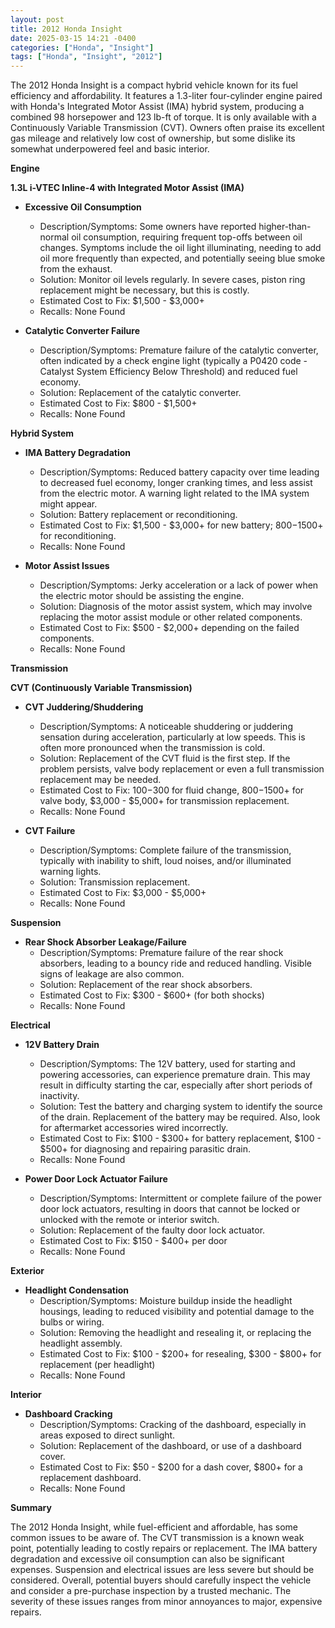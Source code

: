 ```yaml
---
layout: post
title: 2012 Honda Insight
date: 2025-03-15 14:21 -0400
categories: ["Honda", "Insight"]
tags: ["Honda", "Insight", "2012"]
---
```

The 2012 Honda Insight is a compact hybrid vehicle known for its fuel efficiency and affordability. It features a 1.3-liter four-cylinder engine paired with Honda's Integrated Motor Assist (IMA) hybrid system, producing a combined 98 horsepower and 123 lb-ft of torque. It is only available with a Continuously Variable Transmission (CVT). Owners often praise its excellent gas mileage and relatively low cost of ownership, but some dislike its somewhat underpowered feel and basic interior.

**Engine**

**1.3L i-VTEC Inline-4 with Integrated Motor Assist (IMA)**

*   **Excessive Oil Consumption**
    *   Description/Symptoms: Some owners have reported higher-than-normal oil consumption, requiring frequent top-offs between oil changes. Symptoms include the oil light illuminating, needing to add oil more frequently than expected, and potentially seeing blue smoke from the exhaust.
    *   Solution: Monitor oil levels regularly. In severe cases, piston ring replacement might be necessary, but this is costly.
    *   Estimated Cost to Fix: $1,500 - $3,000+
    *   Recalls: None Found

*   **Catalytic Converter Failure**
    *   Description/Symptoms: Premature failure of the catalytic converter, often indicated by a check engine light (typically a P0420 code - Catalyst System Efficiency Below Threshold) and reduced fuel economy.
    *   Solution: Replacement of the catalytic converter.
    *   Estimated Cost to Fix: $800 - $1,500+
    *   Recalls: None Found

**Hybrid System**

*   **IMA Battery Degradation**
    *   Description/Symptoms: Reduced battery capacity over time leading to decreased fuel economy, longer cranking times, and less assist from the electric motor. A warning light related to the IMA system might appear.
    *   Solution: Battery replacement or reconditioning.
    *   Estimated Cost to Fix: $1,500 - $3,000+ for new battery; $800-$1500+ for reconditioning.
    *   Recalls: None Found

*   **Motor Assist Issues**
    *   Description/Symptoms: Jerky acceleration or a lack of power when the electric motor should be assisting the engine.
    *   Solution: Diagnosis of the motor assist system, which may involve replacing the motor assist module or other related components.
    *   Estimated Cost to Fix: $500 - $2,000+ depending on the failed components.
    *   Recalls: None Found

**Transmission**

**CVT (Continuously Variable Transmission)**

*   **CVT Juddering/Shuddering**
    *   Description/Symptoms: A noticeable shuddering or juddering sensation during acceleration, particularly at low speeds. This is often more pronounced when the transmission is cold.
    *   Solution: Replacement of the CVT fluid is the first step. If the problem persists, valve body replacement or even a full transmission replacement may be needed.
    *   Estimated Cost to Fix: $100-$300 for fluid change, $800-$1500+ for valve body, $3,000 - $5,000+ for transmission replacement.
    *   Recalls: None Found

*   **CVT Failure**
    *   Description/Symptoms: Complete failure of the transmission, typically with inability to shift, loud noises, and/or illuminated warning lights.
    *   Solution: Transmission replacement.
    *   Estimated Cost to Fix: $3,000 - $5,000+
    *   Recalls: None Found

**Suspension**

*   **Rear Shock Absorber Leakage/Failure**
    *   Description/Symptoms: Premature failure of the rear shock absorbers, leading to a bouncy ride and reduced handling. Visible signs of leakage are also common.
    *   Solution: Replacement of the rear shock absorbers.
    *   Estimated Cost to Fix: $300 - $600+ (for both shocks)
    *   Recalls: None Found

**Electrical**

*   **12V Battery Drain**
    *   Description/Symptoms: The 12V battery, used for starting and powering accessories, can experience premature drain. This may result in difficulty starting the car, especially after short periods of inactivity.
    *   Solution: Test the battery and charging system to identify the source of the drain. Replacement of the battery may be required. Also, look for aftermarket accessories wired incorrectly.
    *   Estimated Cost to Fix: $100 - $300+ for battery replacement, $100 - $500+ for diagnosing and repairing parasitic drain.
    *   Recalls: None Found

*   **Power Door Lock Actuator Failure**
    *   Description/Symptoms: Intermittent or complete failure of the power door lock actuators, resulting in doors that cannot be locked or unlocked with the remote or interior switch.
    *   Solution: Replacement of the faulty door lock actuator.
    *   Estimated Cost to Fix: $150 - $400+ per door
    *   Recalls: None Found

**Exterior**

*   **Headlight Condensation**
    *   Description/Symptoms: Moisture buildup inside the headlight housings, leading to reduced visibility and potential damage to the bulbs or wiring.
    *   Solution: Removing the headlight and resealing it, or replacing the headlight assembly.
    *   Estimated Cost to Fix: $100 - $200+ for resealing, $300 - $800+ for replacement (per headlight)
    *   Recalls: None Found

**Interior**

*   **Dashboard Cracking**
    *   Description/Symptoms: Cracking of the dashboard, especially in areas exposed to direct sunlight.
    *   Solution: Replacement of the dashboard, or use of a dashboard cover.
    *   Estimated Cost to Fix: $50 - $200 for a dash cover, $800+ for a replacement dashboard.
    *   Recalls: None Found

**Summary**

The 2012 Honda Insight, while fuel-efficient and affordable, has some common issues to be aware of. The CVT transmission is a known weak point, potentially leading to costly repairs or replacement. The IMA battery degradation and excessive oil consumption can also be significant expenses. Suspension and electrical issues are less severe but should be considered. Overall, potential buyers should carefully inspect the vehicle and consider a pre-purchase inspection by a trusted mechanic. The severity of these issues ranges from minor annoyances to major, expensive repairs.

